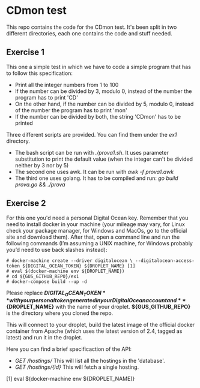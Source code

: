 # CDmon test

This repo contains the code for the CDmon test. It's been split in two different directories, each one contains the code and stuff needed.

## Exercise 1

This one a simple test in which we have to code a simple program that has to follow this specification:

- Print all the integer numbers from 1 to 100
- If the number can be divided by 3, modulo 0, instead of the number the program has to print 'CD'
- On the other hand, if the number can be divided by 5, modulo 0, instead of the number the program has to print 'mon'
- If the number can be divided by both, the string 'CDmon' has to be printed

Three different scripts are provided. You can find them under the *ex1* directory. 

- The bash script can be run with *./prova1.sh*. It uses parameter substitution to print the default value (when the integer can't be divided neither by 3 nor by 5)
- The second one uses awk. It can be run with *awk -f prova1.awk*
- The third one uses golang. It has to be compiled and run: *go build prova.go && ./prova*

## Exercise 2

For this one you'd need a personal Digital Ocean key. Remember that you need to install docker in your machine (your mileage may vary, for Linux check your package manager, for Windows and MacOs, go to the official site and download them). After that, open a command line and run the following commands (I’m assuming a UNIX machine, for Windows probably you’d need to use back slashes instead):

```
# docker-machine create --driver digitalocean \ --digitalocean-access-token ${DIGITAL_OCEAN_TOKEN} ${DROPLET_NAME} [1]
# eval $(docker-machine env ${DROPLET_NAME})
# cd ${GUS_GITHUB_REPO}/ex1
# docker-compose build --up -d
```
Please replace **${DIGITAL_OCEAN_TOKEN}** with your personal token generated in your Digital Ocean account and **${DROPLET_NAME}** with the name of your droplet. **${GUS_GITHUB_REPO}** is the directory where you cloned the repo.

This will connect to your droplet, build the latest image of the official docker container from Apache (which uses the latest version of 2.4, tagged as latest) and run it in the droplet.

Here you can find a brief specificaction of the API:

- *GET* */hostings/* This will list all the hostings in the 'database'.
- *GET* */hostings/{id}* This will fetch a single hosting.

[1] eval $(docker-machine env ${DROPLET_NAME)}
